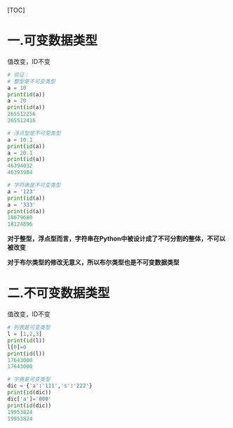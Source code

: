 [TOC]

# 一.可变数据类型

值改变，ID不变

```python
# 验证：
# 整型是不可变类型
a = 10
print(id(a))
a = 20
print(id(a))
265512256
265512416

# 浮点型是不可变类型
a = 10.1
print(id(a))
a = 20.1
print(id(a))
46394032
46393984

# 字符串是不可变类型
a = '123'
print(id(a))
a = '333'
print(id(a))
18079680 
18124896
```

**对于整型，浮点型而言，字符串在Python中被设计成了不可分割的整体，不可以被改变**

**对于布尔类型的修改无意义，所以布尔类型也是不可变数据类型**



# 二.不可变数据类型

值改变，ID不变

```python
# 列表是可变类型
l = [1,2,3]
print(id(l))
l[0]=0
print(id(l))
17643000
17643000

# 字典是可变类型
dic = {'a':'111','s':'222'}
print(id(dic))
dic['a']='000'
print(id(dic))
19953824
19953824
```

